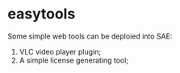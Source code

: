 # easytools

Some simple web tools can be deploied into SAE:

1. VLC video player plugin;
2. A simple license generating tool;
